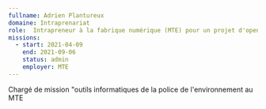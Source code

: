 ```yaml
---
fullname: Adrien Plantureux
domaine: Intraprenariat
role:  Intrapreneur à la fabrique numérique (MTE) pour un projet d'open data sur les données Loi sur l'eau
missions:
  - start: 2021-04-09
    end: 2021-09-06
    status: admin
    employer: MTE
---
```


Chargé de mission "outils informatiques de la police de l'environnement au MTE
